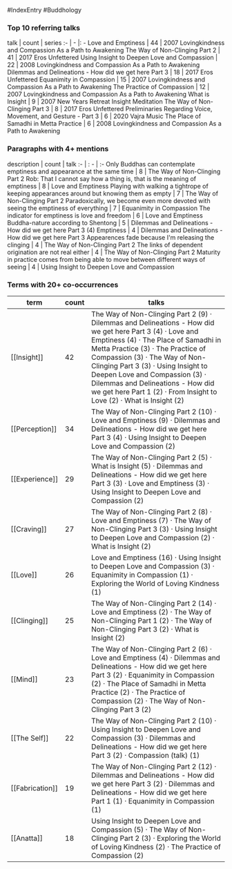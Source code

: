 #IndexEntry #Buddhology

### Top 10 referring talks
talk | count | series
:- | - |: -
<a data-href="Love and Emptiness" class="internal-link">Love and Emptiness</a> | 44 | <a data-href="2007 Lovingkindness and Compassion As a Path to Awakening" class="internal-link">2007 Lovingkindness and Compassion As a Path to Awakening</a>
<a data-href="The Way of Non-Clinging Part 2" class="internal-link">The Way of Non-Clinging Part 2</a> | 41 | <a data-href="2017 Eros Unfettered" class="internal-link">2017 Eros Unfettered</a>
<a data-href="Using Insight to Deepen Love and Compassion" class="internal-link">Using Insight to Deepen Love and Compassion</a> | 22 | <a data-href="2008 Lovingkindness and Compassion As a Path to Awakening" class="internal-link">2008 Lovingkindness and Compassion As a Path to Awakening</a>
<a data-href="Dilemmas and Delineations - How did we get here Part 3" class="internal-link">Dilemmas and Delineations - How did we get here Part 3</a> | 18 | <a data-href="2017 Eros Unfettered" class="internal-link">2017 Eros Unfettered</a>
<a data-href="Equanimity in Compassion" class="internal-link">Equanimity in Compassion</a> | 15 | <a data-href="2007 Lovingkindness and Compassion As a Path to Awakening" class="internal-link">2007 Lovingkindness and Compassion As a Path to Awakening</a>
<a data-href="The Practice of Compassion" class="internal-link">The Practice of Compassion</a> | 12 | <a data-href="2007 Lovingkindness and Compassion As a Path to Awakening" class="internal-link">2007 Lovingkindness and Compassion As a Path to Awakening</a>
<a data-href="What is Insight" class="internal-link">What is Insight</a> | 9 | <a data-href="2007 New Years Retreat Insight Meditation" class="internal-link">2007 New Years Retreat Insight Meditation</a>
<a data-href="The Way of Non-Clinging Part 3" class="internal-link">The Way of Non-Clinging Part 3</a> | 8 | <a data-href="2017 Eros Unfettered" class="internal-link">2017 Eros Unfettered</a>
<a data-href="Preliminaries Regarding Voice, Movement, and Gesture - Part 3" class="internal-link">Preliminaries Regarding Voice, Movement, and Gesture - Part 3</a> | 6 | <a data-href="2020 Vajra Music" class="internal-link">2020 Vajra Music</a>
<a data-href="The Place of Samadhi in Metta Practice" class="internal-link">The Place of Samadhi in Metta Practice</a> | 6 | <a data-href="2008 Lovingkindness and Compassion As a Path to Awakening" class="internal-link">2008 Lovingkindness and Compassion As a Path to Awakening</a>

### Paragraphs with 4+ mentions
description | count | talk
:- | : - | :-
<a aria-label-position="top" aria-label="The Way of Non-Clinging Part 2 > Only Buddhas can contemplate emptiness and appearance at the same time" data-href="The Way of Non-Clinging Part 2#Only Buddhas can contemplate emptiness and appearance at the same time" class="internal-link">Only Buddhas can contemplate emptiness and appearance at the same time</a> | 8 | <a data-href="The Way of Non-Clinging Part 2" class="internal-link">The Way of Non-Clinging Part 2</a>
<a aria-label-position="top" aria-label="Love and Emptiness > Rob That I cannot say how a thing is that is the meaning of emptiness" data-href="Love and Emptiness#Rob That I cannot say how a thing is that is the meaning of emptiness" class="internal-link">Rob: That I cannot say how a thing is, that is the meaning of emptiness</a> | 8 | <a data-href="Love and Emptiness" class="internal-link">Love and Emptiness</a>
<a aria-label-position="top" aria-label="The Way of Non-Clinging Part 2 > Playing with walking a tightrope of keeping appearances around but knowing them as empty" data-href="The Way of Non-Clinging Part 2#Playing with walking a tightrope of keeping appearances around but knowing them as empty" class="internal-link">Playing with walking a tightrope of keeping appearances around but knowing them as empty</a> | 7 | <a data-href="The Way of Non-Clinging Part 2" class="internal-link">The Way of Non-Clinging Part 2</a>
<a aria-label-position="top" aria-label="Equanimity in Compassion > Paradoxically we become even more devoted with seeing the emptiness of everything" data-href="Equanimity in Compassion#Paradoxically we become even more devoted with seeing the emptiness of everything" class="internal-link">Paradoxically, we become even more devoted with seeing the emptiness of everything</a> | 7 | <a data-href="Equanimity in Compassion" class="internal-link">Equanimity in Compassion</a>
<a aria-label-position="top" aria-label="Love and Emptiness > The indicator for emptiness is love and freedom" data-href="Love and Emptiness#The indicator for emptiness is love and freedom" class="internal-link">The indicator for emptiness is love and freedom</a> | 6 | <a data-href="Love and Emptiness" class="internal-link">Love and Emptiness</a>
<a aria-label-position="top" aria-label="Dilemmas and Delineations - How did we get here Part 3 > Buddha-nature according to Shentong" data-href="Dilemmas and Delineations - How did we get here Part 3#Buddha-nature according to Shentong" class="internal-link">Buddha-nature according to Shentong</a> | 5 | <a data-href="Dilemmas and Delineations - How did we get here Part 3" class="internal-link">Dilemmas and Delineations - How did we get here Part 3</a>
<a aria-label-position="top" aria-label="Dilemmas and Delineations - How did we get here Part 3 > 4 Emptiness" data-href="Dilemmas and Delineations - How did we get here Part 3#4 Emptiness" class="internal-link">(4) Emptiness</a> | 4 | <a data-href="Dilemmas and Delineations - How did we get here Part 3" class="internal-link">Dilemmas and Delineations - How did we get here Part 3</a>
<a aria-label-position="top" aria-label="The Way of Non-Clinging Part 2 > Appearences fade because Im releasing the clinging" data-href="The Way of Non-Clinging Part 2#Appearences fade because I'm releasing the clinging" class="internal-link">Appearences fade because I&#x27;m releasing the clinging</a> | 4 | <a data-href="The Way of Non-Clinging Part 2" class="internal-link">The Way of Non-Clinging Part 2</a>
<a aria-label-position="top" aria-label="The Way of Non-Clinging Part 2 > The links of dependent origination are not real either" data-href="The Way of Non-Clinging Part 2#The links of dependent origination are not real either" class="internal-link">The links of dependent origination are not real either</a> | 4 | <a data-href="The Way of Non-Clinging Part 2" class="internal-link">The Way of Non-Clinging Part 2</a>
<a aria-label-position="top" aria-label="Using Insight to Deepen Love and Compassion > Maturity in practice comes from being able to move between different ways of seeing" data-href="Using Insight to Deepen Love and Compassion#Maturity in practice comes from being able to move between different ways of seeing" class="internal-link">Maturity in practice comes from being able to move between different ways of seeing</a> | 4 | <a data-href="Using Insight to Deepen Love and Compassion" class="internal-link">Using Insight to Deepen Love and Compassion</a>

### Terms with 20+ co-occurrences
term | count | talks
-|-|-
[[Insight]] | 42 | <span class="counts"><a data-href="The Way of Non-Clinging Part 2" class="internal-link">The Way of Non-Clinging Part 2</a> (9) · <a data-href="Dilemmas and Delineations - How did we get here Part 3" class="internal-link">Dilemmas and Delineations - How did we get here Part 3</a> (4) · <a data-href="Love and Emptiness" class="internal-link">Love and Emptiness</a> (4) · <a data-href="The Place of Samadhi in Metta Practice" class="internal-link">The Place of Samadhi in Metta Practice</a> (3) · <a data-href="The Practice of Compassion" class="internal-link">The Practice of Compassion</a> (3) · <a data-href="The Way of Non-Clinging Part 3" class="internal-link">The Way of Non-Clinging Part 3</a> (3) · <a data-href="Using Insight to Deepen Love and Compassion" class="internal-link">Using Insight to Deepen Love and Compassion</a> (3) · <a data-href="Dilemmas and Delineations - How did we get here Part 1" class="internal-link">Dilemmas and Delineations - How did we get here Part 1</a> (2) · <a data-href="From Insight to Love" class="internal-link">From Insight to Love</a> (2) · <a data-href="What is Insight" class="internal-link">What is Insight</a> (2)</span> 
[[Perception]] | 34 | <span class="counts"><a data-href="The Way of Non-Clinging Part 2" class="internal-link">The Way of Non-Clinging Part 2</a> (10) · <a data-href="Love and Emptiness" class="internal-link">Love and Emptiness</a> (9) · <a data-href="Dilemmas and Delineations - How did we get here Part 3" class="internal-link">Dilemmas and Delineations - How did we get here Part 3</a> (4) · <a data-href="Using Insight to Deepen Love and Compassion" class="internal-link">Using Insight to Deepen Love and Compassion</a> (2)</span> 
[[Experience]] | 29 | <span class="counts"><a data-href="The Way of Non-Clinging Part 2" class="internal-link">The Way of Non-Clinging Part 2</a> (5) · <a data-href="What is Insight" class="internal-link">What is Insight</a> (5) · <a data-href="Dilemmas and Delineations - How did we get here Part 3" class="internal-link">Dilemmas and Delineations - How did we get here Part 3</a> (3) · <a data-href="Love and Emptiness" class="internal-link">Love and Emptiness</a> (3) · <a data-href="Using Insight to Deepen Love and Compassion" class="internal-link">Using Insight to Deepen Love and Compassion</a> (2)</span> 
[[Craving]] | 27 | <span class="counts"><a data-href="The Way of Non-Clinging Part 2" class="internal-link">The Way of Non-Clinging Part 2</a> (8) · <a data-href="Love and Emptiness" class="internal-link">Love and Emptiness</a> (7) · <a data-href="The Way of Non-Clinging Part 3" class="internal-link">The Way of Non-Clinging Part 3</a> (3) · <a data-href="Using Insight to Deepen Love and Compassion" class="internal-link">Using Insight to Deepen Love and Compassion</a> (2) · <a data-href="What is Insight" class="internal-link">What is Insight</a> (2)</span> 
[[Love]] | 26 | <span class="counts"><a data-href="Love and Emptiness" class="internal-link">Love and Emptiness</a> (16) · <a data-href="Using Insight to Deepen Love and Compassion" class="internal-link">Using Insight to Deepen Love and Compassion</a> (3) · <a data-href="Equanimity in Compassion" class="internal-link">Equanimity in Compassion</a> (1) · <a data-href="Exploring the World of Loving Kindness" class="internal-link">Exploring the World of Loving Kindness</a> (1)</span> 
[[Clinging]] | 25 | <span class="counts"><a data-href="The Way of Non-Clinging Part 2" class="internal-link">The Way of Non-Clinging Part 2</a> (14) · <a data-href="Love and Emptiness" class="internal-link">Love and Emptiness</a> (2) · <a data-href="The Way of Non-Clinging Part 1" class="internal-link">The Way of Non-Clinging Part 1</a> (2) · <a data-href="The Way of Non-Clinging Part 3" class="internal-link">The Way of Non-Clinging Part 3</a> (2) · <a data-href="What is Insight" class="internal-link">What is Insight</a> (2)</span> 
[[Mind]] | 23 | <span class="counts"><a data-href="The Way of Non-Clinging Part 2" class="internal-link">The Way of Non-Clinging Part 2</a> (6) · <a data-href="Love and Emptiness" class="internal-link">Love and Emptiness</a> (4) · <a data-href="Dilemmas and Delineations - How did we get here Part 3" class="internal-link">Dilemmas and Delineations - How did we get here Part 3</a> (2) · <a data-href="Equanimity in Compassion" class="internal-link">Equanimity in Compassion</a> (2) · <a data-href="The Place of Samadhi in Metta Practice" class="internal-link">The Place of Samadhi in Metta Practice</a> (2) · <a data-href="The Practice of Compassion" class="internal-link">The Practice of Compassion</a> (2) · <a data-href="The Way of Non-Clinging Part 3" class="internal-link">The Way of Non-Clinging Part 3</a> (2)</span> 
[[The Self]] | 22 | <span class="counts"><a data-href="The Way of Non-Clinging Part 2" class="internal-link">The Way of Non-Clinging Part 2</a> (10) · <a data-href="Using Insight to Deepen Love and Compassion" class="internal-link">Using Insight to Deepen Love and Compassion</a> (3) · <a data-href="Dilemmas and Delineations - How did we get here Part 3" class="internal-link">Dilemmas and Delineations - How did we get here Part 3</a> (2) · <a data-href="Compassion (talk)" class="internal-link">Compassion (talk)</a> (1)</span> 
[[Fabrication]] | 19 | <span class="counts"><a data-href="The Way of Non-Clinging Part 2" class="internal-link">The Way of Non-Clinging Part 2</a> (12) · <a data-href="Dilemmas and Delineations - How did we get here Part 3" class="internal-link">Dilemmas and Delineations - How did we get here Part 3</a> (2) · <a data-href="Dilemmas and Delineations - How did we get here Part 1" class="internal-link">Dilemmas and Delineations - How did we get here Part 1</a> (1) · <a data-href="Equanimity in Compassion" class="internal-link">Equanimity in Compassion</a> (1)</span> 
[[Anatta]] | 18 | <span class="counts"><a data-href="Using Insight to Deepen Love and Compassion" class="internal-link">Using Insight to Deepen Love and Compassion</a> (5) · <a data-href="The Way of Non-Clinging Part 2" class="internal-link">The Way of Non-Clinging Part 2</a> (3) · <a data-href="Exploring the World of Loving Kindness" class="internal-link">Exploring the World of Loving Kindness</a> (2) · <a data-href="The Practice of Compassion" class="internal-link">The Practice of Compassion</a> (2)</span> 

